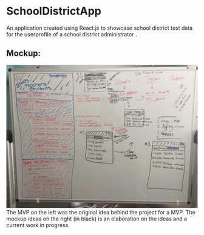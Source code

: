 # SchoolDistrictApp
An application created using React.js to showcase school district test data for the userprofile of a school district administrator .


## Mockup:
![Image Mockup](IMG_9018.jpg)
The MVP on the left was the original idea behind the project for a MVP. 
The mockup ideas on the right (in black) is an elaboration on the ideas and a current work in progress.